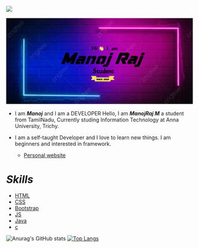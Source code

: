 ![](https://komarev.com/ghpvc/?username=manojrajm)



![image](manojraj.png)

* I am ***Manoj*** and I am a DEVELOPER
Hello, I am ***ManojRaj M*** a student from TamilNadu, Currently studing Information Technology at Anna University, Trichy.

* I am a self-taught Developer and I love to learn new things. I am beginners and interested  in framework.



  * [Personal website](https://manojrajm.github.io/)


# ***Skills***
 * [HTML]()
 * [CSS]()
 * [Bootstrap]()
 * [JS]()
 * [Java]()
 * [c]()

<!-- [![Anurag's GitHub stats](https://github-readme-stats.vercel.app/api?username=manojrajm)](https://github.com/manojrajm/github-readme-stats) -->
![Anurag's GitHub stats](https://github-readme-stats.vercel.app/api?username=manojrajm&show_icons=true&theme=radical)
[![Top Langs](https://github-readme-stats.vercel.app/api/top-langs/?username=manojrajm&layout=compact)](https://github.com/manojrajm/github-readme-stats)

